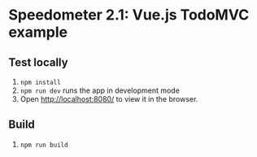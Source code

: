 # Speedometer 2.1: Vue.js TodoMVC example

## Test locally

1. `npm install`
2. `npm run dev` runs the app in development mode
3. Open <http://localhost:8080/> to view it in the browser.

## Build

1. `npm run build`
